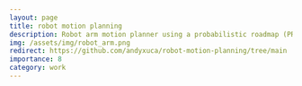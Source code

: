 ```yaml
---
layout: page
title: robot motion planning
description: Robot arm motion planner using a probabilistic roadmap (PRM) for 2R, 3R, and 4R planar arms
img: /assets/img/robot_arm.png
redirect: https://github.com/andyxuca/robot-motion-planning/tree/main
importance: 8
category: work
---
```

